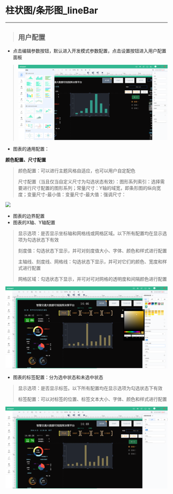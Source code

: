 # 柱状图/条形图\_lineBar

---

> ## 用户配置

* 点击编辑参数按钮，默认进入开发模式参数配置，点击设置按钮进入用户配置面板

> ![](/assets/lineBar01.png)

* 图表的通用配置：

**颜色配置、尺寸配置**

> 颜色配置：可以进行主题风格自适应，也可以用户自定配色
>
> 尺寸配置（当且仅当自定义尺寸为勾选状态有效）：图形系列索引：选择需要进行尺寸配置的图形系列；常量尺寸：Y轴的域宽，即条形图的纵向宽度；变量尺寸-最小值：变量尺寸-最大值：强调尺寸：

![](/assets/lineBar02.jpg)

* 图表的边界配置
* 图表的X轴、Y轴配置

> 显示选项：是否显示坐标轴和网格线或网格区域。以下所有配置均在显示选项为勾选状态下有效
>
> 刻度值：勾选状态下显示，并可对刻度值大小、字体、颜色和样式进行配置
>
> 主轴线、刻度线、网格线：勾选状态下显示，并可对它们的颜色、宽度和样式进行配置
>
> 网格区域：勾选状态下显示，并可对可对网格的透明度和间隔颜色进行配置

![](/assets/lineBar03.png)

* 图表的标签配置：分为选中状态和未选中状态

> 显示选项：是否显示标签。以下所有配置均在显示选项为勾选状态下有效
>
> 标签配置：可以对标签的位置、标签文本大小、字体、颜色和样式进行配置

![](/assets/lineBar04.png)

